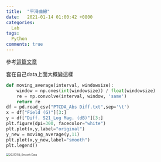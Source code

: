 ```yaml
---
title:  "平滑曲線"
date:   2021-01-14 01:00:42 +0800
categories: 
  Lab
tags:
  Python
comments: true
---
```



參考[這篇文章](https://blog.csdn.net/weixin_42782150/article/details/107176500)

套在自己data上面大概變這樣

```python
def moving_average(interval, windowsize):
    window = np.ones(int(windowsize)) / float(windowsize)
    re = np.convolve(interval, window, 'same')
    return re
df = pd.read_csv("PTCDA_Abs Diff.txt",sep='\t')
x = df["Field (G)"][3:]
y = df["Diff. S21_Log Mag. (dB)"][3:]
plt.figure(dpi=300, facecolor="white")
plt.plot(x,y,label="original")
y_new = moving_average(y,11)
plt.plot(x,y_new,label="smooth")
plt.legend()
```

<img src="/Users/kuanchia/Documents/ttt50966.github.io/assets/20210114_Smooth Data.png" alt="20210114_Smooth Data" style="zoom:50%;" />